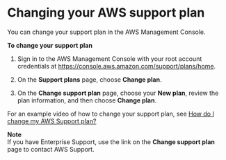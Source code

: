 # Changing your AWS support plan<a name="changing-support-plans"></a>

You can change your support plan in the AWS Management Console\.

**To change your support plan**

1. Sign in to the AWS Management Console with your root account credentials at [https://console\.aws\.amazon\.com/support/plans/home](https://console.aws.amazon.com/support/plans/home)\.

1. On the **Support plans** page, choose **Change plan**\.

1. On the **Change support plan** page, choose your **New plan**, review the plan information, and then choose **Change plan**\.

For an example video of how to change your support plan, see [How do I change my AWS Support plan?](http://aws.amazon.com/premiumsupport/knowledge-center/change-support-plan/)

**Note**  
If you have Enterprise Support, use the link on the **Change support plan** page to contact AWS Support\.